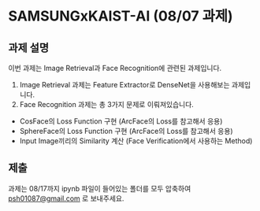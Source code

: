 # SAMSUNGxKAIST-AI (08/07 과제)

## 과제 설명

이번 과제는 Image Retrieval과 Face Recognition에 관련된 과제입니다.

1. Image Retrieval 과제는 Feature Extractor로 DenseNet을 사용해보는 과제입니다.
2. Face Recognition 과제는 총 3가지 문제로 이뤄져있습니다.
 - CosFace의 Loss Function 구현 (ArcFace의 Loss를 참고해서 응용)
 - SphereFace의 Loss Function 구현 (ArcFace의 Loss를 참고해서 응용)
 - Input Image끼리의 Similarity 계산 (Face Verification에서 사용하는 Method)

## 제출

과제는 08/17까지 ipynb 파일이 들어있는 폴더를 모두 압축하여 psh01087@gmail.com 로 보내주세요.
